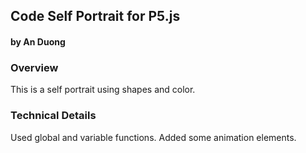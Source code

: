 ## Code Self Portrait for P5.js
#### by An Duong


### Overview
This is a self portrait using shapes and color.

### Technical Details

Used global and variable functions. Added some animation elements. 